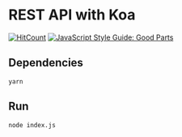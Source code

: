 # REST API with Koa

  
[![HitCount](http://hits.dwyl.com/saulr7/koa-api.svg?style=flat-square)](http://hits.dwyl.com/saulr7/koa-api)
[![JavaScript Style Guide: Good Parts](https://img.shields.io/badge/code%20style-goodparts-brightgreen.svg?style=flat)](https://github.com/dwyl/goodparts "JavaScript The Good Parts")
  

## Dependencies

`yarn`

## Run

`node index.js`
